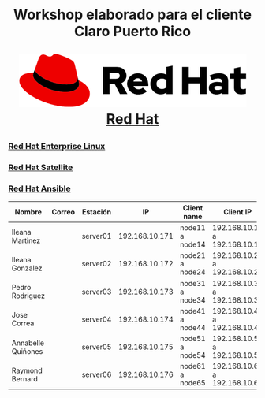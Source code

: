 <h1><p align="center">
<br>Workshop elaborado para el cliente Claro Puerto Rico
<p align="center"><img src="https://raw.githubusercontent.com/workshopopennova/tecnologiasredhat/master/images/rh001.png" alt="IDM logo">
<br><a href="https://www.redhat.com"><strong>Red Hat</strong></a>
<br>
</p>
</h1>

<h3><a href="wiki/rhel">Red Hat Enterprise Linux</a></h3>

<h3><a href="wiki/sat">Red Hat Satellite</a></h3>

<h3><a href="wiki/ans">Red Hat Ansible</a></h3>


| Nombre | Correo | Estación | IP | Client name | Client IP | User |
| --- | --- | --- | --- | --- | --- | --- |
|Ileana Martinez  |     | server01  | 192.168.10.171| node11 a node14 | 192.168.10.11 a 192.168.10.14 |  imartinez |
|Ileana Gonzalez  |     | server02  | 192.168.10.172| node21 a node24 | 192.168.10.21 a 192.168.10.24 |  igonzales |
|Pedro Rodriguez    |     | server03  | 192.168.10.173| node31 a node34 | 192.168.10.31 a 192.168.10.34 | prodriguez |
|Jose Correa     |     | server04  | 192.168.10.174| node41 a node44 | 192.168.10.41 a 192.168.10.44 |  jcorrea|
|Annabelle Quiñones     |     | server05  | 192.168.10.175| node51 a node54 | 192.168.10.51 a 192.168.10.54 | aquinones|
|Raymond Bernard     |     | server06  | 192.168.10.176| node61 a node65 | 192.168.10.61 a 192.168.10.64 |  rbernard|

